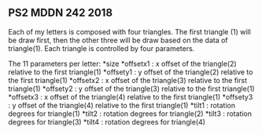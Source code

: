 ## PS2 MDDN 242 2018

Each of my letters is composed with four triangles. The first triangle (1) will be draw first, then the other three will be draw based on the data of triangle(1). Each triangle is controlled by four parameters.

The 11 parameters per letter:
*size
*offsetx1 : x offset of the triangle(2) relative to the first triangle(1)
*offsety1 : y offset of the triangle(2) relative to the first triangle(1)
*offsetx2 : x offset of the triangle(3) relative to the first triangle(1)
*offsety2 : y offset of the triangle(3) relative to the first triangle(1)
*offsetx3 : x offset of the triangle(4) relative to the first triangle(1)
*offsety3 : y offset of the triangle(4) relative to the first triangle(1)
*tilt1 : rotation degrees for triangle(1)
*tilt2 : rotation degrees for triangle(2)
*tilt3 : rotation degrees for triangle(3)
*tilt4 : rotation degrees for triangle(4)


